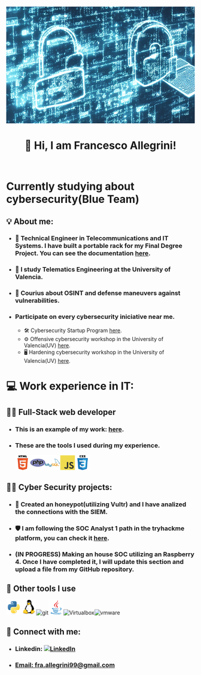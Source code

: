 <!--TOP IMMAGE SECTIO-->
<p id="immage">
  <img src="wallpaper.jfif" alt="Wallpaper" style="width:1242px;height:311px" text-align:center;>
</p>

<!--TITLE-->
<div id="Title">
  <h1 align="center">👋 Hi, I am Francesco Allegrini!</h1>
  <br/><h1>Currently studying about cybersecurity(Blue Team)</h1>
</div>

<!--ABOUT ME SECTION-->
<div id="About_me"><h2>💡 About me:</h2>
  <ul dir="auto">
    <li>
      <h3>🧰 Technical Engineer in Telecommunications and IT Systems. I have built a portable rack for my Final Degree Project. You can see the documentation <a href="https://github.com/FraAlle/Frontpage/blob/main/FCT_Project/FCT_Project_ESP.pdf">here</a>.
    </li>
    <li>
      <h3>📝 I study Telematics Engineering at the University of Valencia.</h3>
    </li>
    <li>
      <h3>🔎 Courius about OSINT and defense maneuvers against vulnerabilities.</h3>
    </li>
    <li>
      <h3>Participate on every cybersecurity iniciative near me.</h3>
      <ul id="participations">
        <li>
          🛠️ Cybersecurity Startup Program <a href="https://github.com/FraAlle/Frontpage/blob/main/Hackaton2024/Ciberseguridad_Hackaton_StartupValencia.pdf">here</a>.
        </li>
        <li>
          ⚙️ Offensive cybersecurity workshop in the University of Valencia(UV) <a href="https://github.com/FraAlle/Cybersecurity/blob/main/UV_workshops/Buffer_Overflow_Exploit.mp4">here</a>.
        </li>
        <li>
          🖥️ Hardening cybersecurity workshop in the University of Valencia(UV) <a href="https://github.com/FraAlle/Cybersecurity/blob/main/UV_workshops/Talleres.md">here</a>.
        </li>
      </ul>
    </li>
  </ul>
</div>

<!--WORK EXPERIENCE-->
<div id="Work_Experience">
  <h1>💻 Work experience in IT:</h1>
  <h2>👨‍💻 Full-Stack web developer</h2>
  <ul id="Work_Experience">
    <li>
      <h3>This is an example of my work: <a href="https://github.com/FraAlle/Coding/blob/main/Full-Stack_work_example/admin_tickets.php">here</a>.</h3>
    </li>
    <li>
      <h3>These are the tools I used during my experience.</h3>
      <p align="left"><img src="https://raw.githubusercontent.com/devicons/devicon/master/icons/html5/html5-original-wordmark.svg" alt="html5" width="40" height="40"/><img src="https://raw.githubusercontent.com/devicons/devicon/master/icons/php/php-original.svg" alt="php" width="40" height="40"/><img src="https://raw.githubusercontent.com/devicons/devicon/master/icons/mysql/mysql-original-wordmark.svg" alt="mysql" width="40" height="40"/><img src="https://raw.githubusercontent.com/devicons/devicon/master/icons/javascript/javascript-original.svg" alt="js" width="40" height="40"/><img src="https://raw.githubusercontent.com/devicons/devicon/master/icons/css3/css3-original-wordmark.svg" alt="css3" width="40" height="40"/></p>
    </li>
  </ul>
  <h2>👨‍💻 Cyber Security projects:</h2>
  <ul>
    <li>
      <h3>🍯 Created an honeypot(utilizing Vultr) and I have analized the connections with the SIEM.</h3>
    </li>
    <li>
      <h3>🛡️ I am following the SOC Analyst 1 path in the tryhackme platform, you can check it <a href="https://tryhackme.com/path/outline/soclevel1">here</a>.</h3>
    </li>
    <li>
      <h3>(IN PROGRESS) Making an house SOC utilizing an Raspberry 4. Once I have completed it, I will update this section and upload a file from my GitHub repository.</h3>
    </li>
  </ul>
</div>

<!--EXTRA TOOLS ICONS-->
<div id="Extra_tools">
  <h2>🔧 Other tools I use</h2>
  <p align="left"><img src="https://raw.githubusercontent.com/devicons/devicon/master/icons/python/python-original.svg" alt="python" width="40" height="40"/><img src="https://raw.githubusercontent.com/devicons/devicon/master/icons/linux/linux-original.svg" alt="linux" width="40" height="40"/><img src="https://www.vectorlogo.zone/logos/git-scm/git-scm-icon.svg" alt="git" width="40" height="40"/><img src="https://raw.githubusercontent.com/devicons/devicon/master/icons/java/java-original.svg" alt="java" width="40" height="40"/><img src="https://www.virtualbox.org/graphics/vbox_logo2_gradient.png" alt="Virtualbox" width="40" height="40"><img src="https://vectorified.com/images/vmware-workstation-icon-24.jpg" alt="vmware" height="40" width="40"></p>
</div>

<!--CONTACT-->
<div id="Contact">
  <h2>📲 Connect with me:</h2>
  <ul>
    <li>
      <h3>Linkedin: <a href="https://www.linkedin.com/in/francesco-allegrini-517871229/"><img alt="LinkedIn" width="40px" height="40px" src="https://external-content.duckduckgo.com/iu/?u=https%3A%2F%2Fwww.pinclipart.com%2Fpicdir%2Fmiddle%2F97-971470_linkedin-linkedin-social-media-icons-clipart.png&f=1&nofb=1&ipt=ff5043e334996e77b43b4839b64f0540bfb58cbf835796432c078d3dc0167c9e&ipo=images"/></h3>
    </li>
    <li>
      <h3>Email: fra.allegrini99@gmail.com</h3>
    </li>
  </ul>
</div>